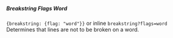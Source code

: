##### Breakstring Flags Word

`{breakstring: {flag: "word"}}` or inline `breakstring?flags=word`  
Determines that lines are not to be broken on a word.  